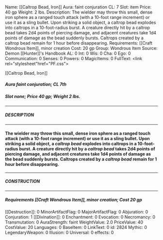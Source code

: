 Name: [[Caltrop Bead, Iron]]
Aura: faint conjuration
CL: 7
Slot: item
Price: 40 gp
Weight: 2 lbs.
Description: The wielder may throw this small, dense iron sphere as a ranged touch attack (with a 10-foot range increment) or use it as a sling bullet. Upon striking a solid object, a caltrop bead explodes into caltrops in a 10-foot-radius burst. A creature directly hit by a caltrop bead takes 2d4 points of piercing damage, and adjacent creatures take 1d4 points of damage as the bead suddenly bursts. Caltrops created by a caltrop bead remain for 1 hour before disappearing.
Requirements: [[Craft Wondrous Item]], minor creation
Cost: 20 gp
Group: Wondrous Item
Source: Demon [[Hunter]]'s Handbook
AL: 0
Int: 0
Wis: 0
Cha: 0
Ego: 0
Communication: 0
Senses: 0
Powers: 0
MagicItems: 0
FullText: <link rel="stylesheet"href="PF.css"><div class="heading"><p class="alignleft">[[Caltrop Bead, Iron]]</p><div style="clear: both;"></div></div><div><h5><b>Aura </b>faint conjuration; <b>CL </b>7th</h5><h5><b>Slot </b>none; <b>Price </b>40 gp; <b>Weight </b>2 lbs.</h5></div><hr/><div><h5><b>DESCRIPTION</b></h5></div><hr/><div><h4><p>The wielder may throw this small, dense iron sphere as a ranged touch attack (with a 10-foot range increment) or use it as a sling bullet. Upon striking a solid object, a <i>caltrop bead</i> explodes into caltrops in a 10-foot-radius burst. A creature directly hit by a <i>caltrop bead</i> takes 2d4 points of piercing damage, and adjacent creatures take 1d4 points of damage as the bead suddenly bursts. Caltrops created by a <i>caltrop bead</i> remain for 1 hour before disappearing.</p></h4></div><hr/><div><h5><b>CONSTRUCTION</b></h5></div><hr/><div><h5><b>Requirements </b>[[Craft Wondrous Item]], <i>minor creation</i>; <b>Cost </b>20 gp</h5></div>
[[Destruction]]: 0
MinorArtifactFlag: 0
MajorArtifactFlag: 0
Abjuration: 0
Conjuration: 1
[[Divination]]: 0
Enchantment: 0
Evocation: 0
Necromancy: 0
Transmutation: 0
AuraStrength: faint
WeightValue: 2.0
PriceValue: 40
CostValue: 20
Languages: 0
BaseItem: 0
LinkText: 0
id: 2824
Mythic: 0
LegendaryWeapon: 0
Illusion: 0
Universal: 0
effects: 0
